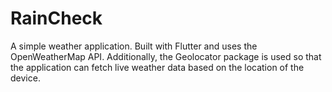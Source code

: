 # RainCheck

A simple weather application.
Built with Flutter and uses the OpenWeatherMap API. Additionally, the Geolocator package is used so that the application can fetch live weather data based on the location of the device.

